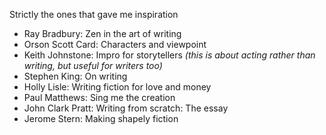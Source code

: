 Strictly the ones that gave me inspiration
-   Ray Bradbury: Zen in the art of writing
-   Orson Scott Card: Characters and viewpoint
-   Keith Johnstone: Impro for storytellers
    *(this is about acting rather than writing, but useful for writers too)*
-   Stephen King: On writing
-   Holly Lisle: Writing fiction for love and money
-   Paul Matthews: Sing me the creation
-   John Clark Pratt: Writing from scratch: The essay
-   Jerome Stern: Making shapely fiction



